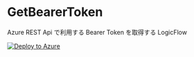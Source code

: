 # GetBearerToken
Azure REST Api で利用する Bearer Token を取得する LogicFlow

[![Deploy to Azure](http://azuredeploy.net/deploybutton.png)](https://azuredeploy.net/)
